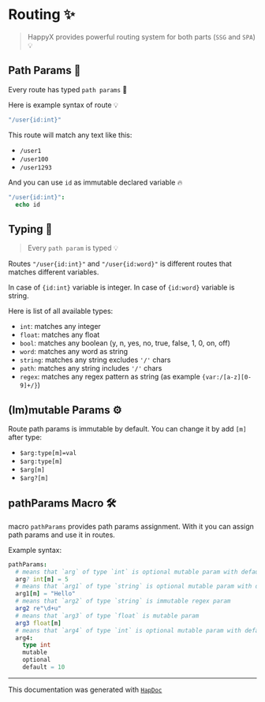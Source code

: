 # Routing ✨

> HappyX provides powerful routing system for both parts (`SSG` and `SPA`) 💡

## Path Params 🍍

Every route has typed `path params` 🙂

Here is example syntax of route 💡
```nim
"/user{id:int}"
```

This route will match any text like this:

- `/user1`
- `/user100`
- `/user1293`

And you can use `id` as immutable declared variable 🔥

```nim
"/user{id:int}":
  echo id
```


## Typing 👮

> Every `path param` is typed 💡

Routes `"/user{id:int}"` and `"/user{id:word}"` is different routes that matches different variables.

In case of `{id:int}` variable is integer.
In case of `{id:word}` variable is string.

Here is list of all available types:

- `int`: matches any integer
- `float`: matches any float
- `bool`: matches any boolean (y, n, yes, no, true, false, 1, 0, on, off)
- `word`: matches any word as string
- `string`: matches any string excludes `'/'` chars
- `path`: matches any string includes `'/'` chars
- `regex`: matches any regex pattern as string (as example `{var:/[a-z][0-9]+/}`)


## (Im)mutable Params ⚙

Route path params is immutable by default. You can change it by add `[m]` after type:

- `$arg:type[m]=val`
- `$arg:type[m]`
- `$arg[m]`
- `$arg?[m]`


## pathParams Macro 🛠

macro `pathParams` provides path params assignment. With it you can assign path params and use it in routes.

Example syntax:
```nim
pathParams:
  # means that `arg` of type `int` is optional mutable param with default value `5`
  arg? int[m] = 5
  # means that `arg1` of type `string` is optional mutable param with default value `"Hello"`
  arg1[m] = "Hello"
  # means that `arg2` of type `string` is immutable regex param
  arg2 re"\d+u"
  # means that `arg3` of type `float` is mutable param
  arg3 float[m]
  # means that `arg4` of type `int` is optional mutable param with default value `10`
  arg4:
    type int
    mutable
    optional
    default = 10
```

---

This documentation was generated with [`HapDoc`](https://github.com/HapticX/hapdoc)
